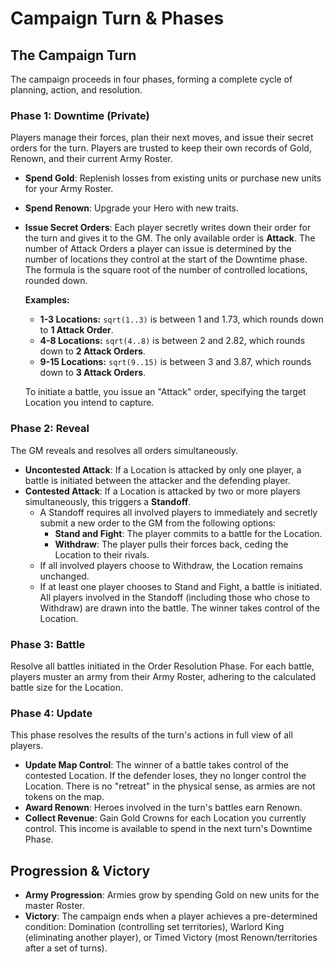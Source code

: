 # Campaign Turn & Phases

## The Campaign Turn

The campaign proceeds in four phases, forming a complete cycle of planning, action, and resolution.

### Phase 1: Downtime (Private)

Players manage their forces, plan their next moves, and issue their secret orders for the turn. Players are trusted to keep their own records of Gold, Renown, and their current Army Roster.

*   **Spend Gold**: Replenish losses from existing units or purchase new units for your Army Roster.
*   **Spend Renown**: Upgrade your Hero with new traits.
*   **Issue Secret Orders**: Each player secretly writes down their order for the turn and gives it to the GM. The only available order is **Attack**. The number of Attack Orders a player can issue is determined by the number of locations they control at the start of the Downtime phase. The formula is the square root of the number of controlled locations, rounded down.

    **Examples:**

    *   **1-3 Locations:** `sqrt(1..3)` is between 1 and 1.73, which rounds down to **1 Attack Order**.
    *   **4-8 Locations:** `sqrt(4..8)` is between 2 and 2.82, which rounds down to **2 Attack Orders**.
    *   **9-15 Locations:** `sqrt(9..15)` is between 3 and 3.87, which rounds down to **3 Attack Orders**.

    To initiate a battle, you issue an "Attack" order, specifying the target Location you intend to capture.

### Phase 2: Reveal

The GM reveals and resolves all orders simultaneously.

*   **Uncontested Attack**: If a Location is attacked by only one player, a battle is initiated between the attacker and the defending player.
*   **Contested Attack**: If a Location is attacked by two or more players simultaneously, this triggers a **Standoff**.
    * A Standoff requires all involved players to immediately and secretly submit a new order to the GM from the following options:
        *   **Stand and Fight**: The player commits to a battle for the Location.
        *   **Withdraw**: The player pulls their forces back, ceding the Location to their rivals.
    * If all involved players choose to Withdraw, the Location remains unchanged.
    * If at least one player chooses to Stand and Fight, a battle is initiated. All players involved in the Standoff (including those who chose to Withdraw) are drawn into the battle. The winner takes control of the Location.

### Phase 3: Battle

Resolve all battles initiated in the Order Resolution Phase. For each battle, players muster an army from their Army Roster, adhering to the calculated battle size for the Location.

### Phase 4: Update

This phase resolves the results of the turn's actions in full view of all players.

*   **Update Map Control**: The winner of a battle takes control of the contested Location. If the defender loses, they no longer control the Location. There is no "retreat" in the physical sense, as armies are not tokens on the map.
*   **Award Renown**: Heroes involved in the turn's battles earn Renown.
*   **Collect Revenue**: Gain Gold Crowns for each Location you currently control. This income is available to spend in the next turn's Downtime Phase.

## Progression & Victory

*   **Army Progression**: Armies grow by spending Gold on new units for the master Roster.
*   **Victory**: The campaign ends when a player achieves a pre-determined condition: Domination (controlling set territories), Warlord King (eliminating another player), or Timed Victory (most Renown/territories after a set of turns).
